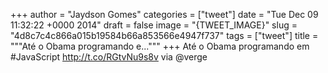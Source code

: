 
+++
author = "Jaydson Gomes"
categories = ["tweet"]
date = "Tue Dec 09 11:32:22 +0000 2014"
draft = false
image = "{TWEET_IMAGE}"
slug = "4d8c7c4c866a015b19584b66a853566e4947f737"
tags = ["tweet"]
title = """Até o Obama programando e..."""
+++
Até o Obama programando em #JavaScript http://t.co/RGtvNu9s8v via @verge
